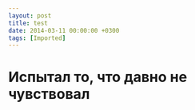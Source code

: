 ```yaml
---
layout: post
title: test
date: 2014-03-11 00:00:00 +0300
tags: [Imported]
---
```

# Испытал то, что давно не чувствовал 

